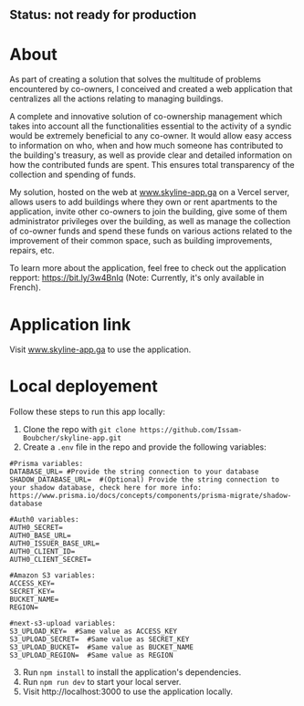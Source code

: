 ## Status: not ready for production

# About

As part of creating a solution that solves the multitude of problems encountered by
co-owners, I conceived and created a web application that centralizes all
the actions relating to managing buildings.

A complete and innovative solution of co-ownership management which takes into
account all the functionalities essential to the activity of a syndic would be
extremely beneficial to any co-owner. It would allow easy access to information on
who, when and how much someone has contributed to the building's treasury, as
well as provide clear and detailed information on how the contributed funds are
spent. This ensures total transparency of the collection and spending of funds.

My solution, hosted on the web at www.skyline-app.ga on a Vercel server,
allows users to add buildings where they own or rent apartments to the application,
invite other co-owners to join the building, give some of them administrator
privileges over the building, as well as manage the collection of co-owner funds and
spend these funds on various actions related to the improvement of their common
space, such as building improvements, repairs, etc.

To learn more about the application, feel free to check out the application repport: https://bit.ly/3w4BnIq (Note: Currently, it's only available in French).

# Application link

Visit www.skyline-app.ga to use the application.

# Local deployement

Follow these steps to run this app locally:

1. Clone the repo with `git clone https://github.com/Issam-Boubcher/skyline-app.git`
2. Create a `.env` file in the repo and provide the following variables:

```
#Prisma variables:
DATABASE_URL= #Provide the string connection to your database
SHADOW_DATABASE_URL=  #(Optional) Provide the string connection to your shadow database, check here for more info: https://www.prisma.io/docs/concepts/components/prisma-migrate/shadow-database

#Auth0 variables:
AUTH0_SECRET=
AUTH0_BASE_URL=
AUTH0_ISSUER_BASE_URL=
AUTH0_CLIENT_ID=
AUTH0_CLIENT_SECRET=

#Amazon S3 variables:
ACCESS_KEY=
SECRET_KEY=
BUCKET_NAME=
REGION=

#next-s3-upload variables:
S3_UPLOAD_KEY=  #Same value as ACCESS_KEY
S3_UPLOAD_SECRET=  #Same value as SECRET_KEY
S3_UPLOAD_BUCKET=  #Same value as BUCKET_NAME
S3_UPLOAD_REGION=  #Same value as REGION
```

3. Run `npm install` to install the application's dependencies.
4. Run `npm run dev` to start your local server.
5. Visit http://localhost:3000 to use the application locally.
